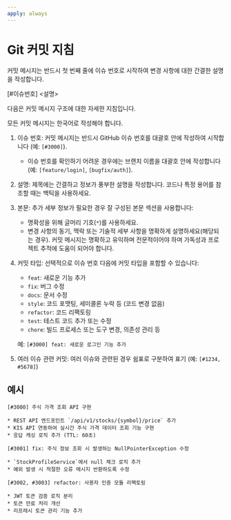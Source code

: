 ```yaml
---
apply: always
---
```


# Git 커밋 지침

커밋 메시지는 반드시 첫 번째 줄에 이슈 번호로 시작하여 변경 사항에 대한 간결한 설명을 작성합니다.

[#이슈번호] <설명>

다음은 커밋 메시지 구조에 대한 자세한 지침입니다.

모든 커밋 메시지는 한국어로 작성해야 합니다.

1. 이슈 번호: 커밋 메시지는 반드시 GitHub 이슈 번호를 대괄호 안에 작성하여 시작합니다 (예: `[#3000]`).
    - 이슈 번호를 확인하기 어려운 경우에는 브랜치 이름을 대괄호 안에 작성합니다 (예: `[feature/login]`, `[bugfix/auth]`).

2. 설명: 제목에는 간결하고 정보가 풍부한 설명을 작성합니다. 코드나 특정 용어를 참조할 때는 백틱을 사용하세요.

3. 본문: 추가 세부 정보가 필요한 경우 잘 구성된 본문 섹션을 사용합니다:
    - 명확성을 위해 글머리 기호(`*`)를 사용하세요.
    - 변경 사항의 동기, 맥락 또는 기술적 세부 사항을 명확하게 설명하세요(해당되는 경우).
      커밋 메시지는 명확하고 유익하며 전문적이어야 하며 가독성과 프로젝트 추적에 도움이 되어야 합니다.

4. 커밋 타입: 선택적으로 이슈 번호 다음에 커밋 타입을 포함할 수 있습니다:
    - `feat`: 새로운 기능 추가
    - `fix`: 버그 수정
    - `docs`: 문서 수정
    - `style`: 코드 포맷팅, 세미콜론 누락 등 (코드 변경 없음)
    - `refactor`: 코드 리팩토링
    - `test`: 테스트 코드 추가 또는 수정
    - `chore`: 빌드 프로세스 또는 도구 변경, 의존성 관리 등

   예: `[#3000] feat: 새로운 로그인 기능 추가`

5. 여러 이슈 관련 커밋: 여러 이슈와 관련된 경우 쉼표로 구분하여 표기
   (예: `[#1234, #5678]`)

## 예시

```
[#3000] 주식 가격 조회 API 구현

* REST API 엔드포인트 `/api/v1/stocks/{symbol}/price` 추가
* KIS API 연동하여 실시간 주식 가격 데이터 조회 기능 구현
* 응답 캐싱 로직 추가 (TTL: 60초)
```

```
[#3001] fix: 주식 정보 조회 시 발생하는 NullPointerException 수정

* `StockProfileService`에서 null 체크 로직 추가
* 예외 발생 시 적절한 오류 메시지 반환하도록 수정
```

```
[#3002, #3003] refactor: 사용자 인증 모듈 리팩토링

* JWT 토큰 검증 로직 분리
* 토큰 만료 처리 개선
* 리프레시 토큰 관리 기능 추가
```
